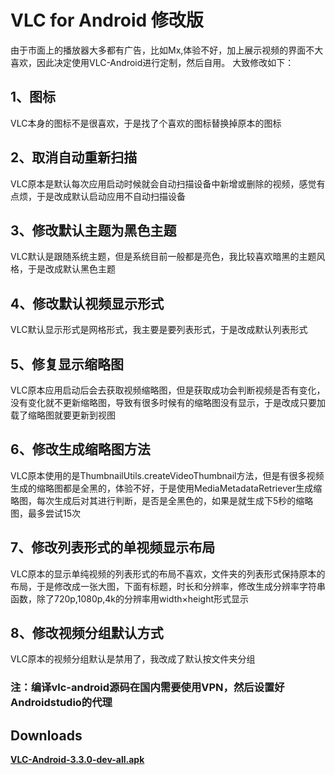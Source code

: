 # VLC for Android 修改版
由于市面上的播放器大多都有广告，比如Mx,体验不好，加上展示视频的界面不大喜欢，因此决定使用VLC-Android进行定制，然后自用。
大致修改如下：
## 1、图标
VLC本身的图标不是很喜欢，于是找了个喜欢的图标替换掉原本的图标
## 2、取消自动重新扫描
VLC原本是默认每次应用启动时候就会自动扫描设备中新增或删除的视频，感觉有点烦，于是改成默认启动应用不自动扫描设备
## 3、修改默认主题为黑色主题
VLC默认是跟随系统主题，但是系统目前一般都是亮色，我比较喜欢暗黑的主题风格，于是改成默认黑色主题
## 4、修改默认视频显示形式
VLC默认显示形式是网格形式，我主要是要列表形式，于是改成默认列表形式
## 5、修复显示缩略图
VLC原本应用启动后会去获取视频缩略图，但是获取成功会判断视频是否有变化，没有变化就不更新缩略图，导致有很多时候有的缩略图没有显示，于是改成只要加载了缩略图就要更新到视图
## 6、修改生成缩略图方法
VLC原本使用的是ThumbnailUtils.createVideoThumbnail方法，但是有很多视频生成的缩略图都是全黑的，体验不好，于是使用MediaMetadataRetriever生成缩略图，每次生成后对其进行判断，是否是全黑色的，如果是就生成下5秒的缩略图，最多尝试15次
## 7、修改列表形式的单视频显示布局
VLC原本的显示单纯视频的列表形式的布局不喜欢，文件夹的列表形式保持原本的布局，于是修改成一张大图，下面有标题，时长和分辨率，修改生成分辨率字符串函数，除了720p,1080p,4k的分辨率用width×height形式显示
## 8、修改视频分组默认方式
VLC原本的视频分组默认是禁用了，我改成了默认按文件夹分组
  
### 注：编译vlc-android源码在国内需要使用VPN，然后设置好Androidstudio的代理

## Downloads
 **[VLC-Android-3.3.0-dev-all.apk](https://github.com/xushihai/VLC-Android/raw/master/apk/VLC-Android-3.3.0-dev-all.apk)**
